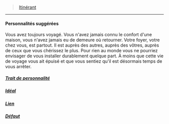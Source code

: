 ﻿---
!Items
Id: background_itinerant_hd.md#personnalités-suggérées
ParentLink: background_itinerant_hd.md#itinérant
Name: Personnalités suggérées
ParentName: Itinérant
NameLevel: 4
---
> [Itinérant](hd_background_itinerant.md)

---

#### Personnalités suggérées

Vous avez toujours voyagé. Vous n'avez jamais connu le confort d'une maison, vous n'avez jamais eu de demeure où retourner. Votre foyer, votre chez vous, est partout. Il est auprès des autres, auprès des vôtres, auprès de ceux que vous chérissez le plus. Pour rien au monde vous ne pourriez envisager de vous installer durablement quelque part. À moins que cette vie de voyage vous ait épuisé et que vous sentiez qu'il est désormais temps de vous arrêter.



##### [Trait de personnalité](hd_background_itinerant_trait_de_personnalite.md)



##### [Idéal](hd_background_itinerant_ideal.md)



##### [Lien](hd_background_itinerant_lien.md)



##### [Défaut](hd_background_itinerant_defaut.md)

